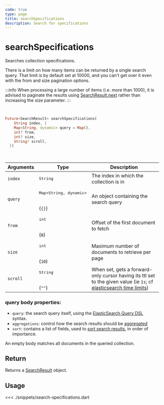 ```yaml
---
code: true
type: page
title: searchSpecifications
description: Search for specifications
---
```


# searchSpecifications


Searches collection specifications.

There is a limit on how many items can be returned by a single search query.
That limit is by default set at 10000, and you can't get over it even with the from and size pagination options.

:::info
When processing a large number of items (i.e. more than 1000), it is advised to paginate the results using [SearchResult.next](/sdk/dart/3/core-classes/search-result/next) rather than increasing the size parameter.
:::

<br/>

```dart
Future<SearchResult> searchSpecifications(
    String index, {
    Map<String, dynamic> query = Map(),
    int? from,
    int? size,
    String? scroll,
  })
```

<br/>

| Arguments | Type              | Description                           |
| --------- | ----------------- | ------------------------------------- |
| `index`   | <pre>String</pre> | The index in which the collection is in |
| `query`    | <pre>Map<String, dynamic></pre><br>(`{}`) | An object containing the search query |
| `from`     | <pre>int</pre><br/>(`0`)    | Offset of the first document to fetch                                                                                                                                                                             |
| `size`     | <pre>int</pre><br/>(`10`)   | Maximum number of documents to retrieve per page                                                                                                                                                                  |
| `scroll`   | <pre>String</pre><br/>(`""`)    | When set, gets a forward-only cursor having its ttl set to the given value (ie `1s`; cf [elasticsearch time limits](https://www.elastic.co/guide/en/elasticsearch/reference/7.3/common-options.html#time-units)) |                |

### query body properties:

- `query`: the search query itself, using the [ElasticSearch Query DSL](https://www.elastic.co/guide/en/elasticsearch/reference/7.4/query-dsl.html) syntax.
- `aggregations`: control how the search results should be [aggregated](https://www.elastic.co/guide/en/elasticsearch/reference/7.4/search-aggregations.html)
- `sort`: contains a list of fields, used to [sort search results](https://www.elastic.co/guide/en/elasticsearch/reference/7.4/search-request-sort.html), in order of importance.

An empty body matches all documents in the queried collection.

 ## Return

 Returns a [SearchResult](/sdk/dart/3/core-classes/search-result) object.


## Usage

<<< ./snippets/search-specifications.dart
